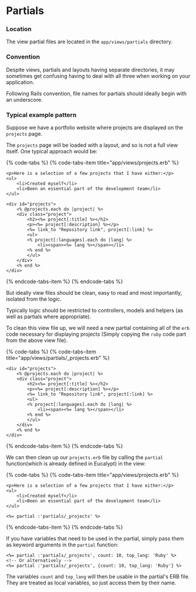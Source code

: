 # Partials

### Location <a id="location"></a>

The view partial files are located in the `app/views/partials` directory.

### Convention <a id="convention"></a>

Despite views, partials and layouts having separate directories, it may sometimes get confusing having to deal with all three when working on your application.

Following Rails convention, file names for partials should ideally begin with an underscore.

### Typical example pattern <a id="typical-example-pattern"></a>

Suppose we have a portfolio website where projects are displayed on the `projects` page.

The `projects` page will be loaded with a layout, and so is not a full view itself. One typical approach would be:

{% code-tabs %}
{% code-tabs-item title="app/views/projects.erb" %}
```markup
<p>Here is a selection of a few projects that I have either:</p>
<ul>
    <li>Created myself</li>
    <li>Been an essential part of the development team</li>
</ul>
​
<div id="projects">
    <% @projects.each do |project| %>
    <div class="project">
        <h2><%= project[:title] %></h2>
        <p><%= project[:description] %></p>
        <%= link_to "Repository link", project[:link] %>
        <ul>
        <% project[:languages].each do |lang| %>
            <li><span><%= lang %></span></li>
        <% end %>
        </ul>
    </div>
    <% end %>
</div>
```
{% endcode-tabs-item %}
{% endcode-tabs %}

But ideally view files should be clean, easy to read and most importantly, isolated from the logic.

Typically logic should be restricted to controllers, models and helpers \(as well as partials where appropriate\).

To clean this view file up, we will need a new partial containing all of the `erb` code necessary for displaying projects \(Simply copying the `ruby` code part from the above view file\).

{% code-tabs %}
{% code-tabs-item title="app/views/partials/\_projects.erb" %}
```markup
<div id="projects">
    <% @projects.each do |project| %>
    <div class="project">
        <h2><%= project[:title] %></h2>
        <p><%= project[:description] %></p>
        <%= link_to "Repository link", project[:link] %>
        <ul>
        <% project[:languages].each do |lang| %>
            <li><span><%= lang %></span></li>
        <% end %>
        </ul>
    </div>
    <% end %>
</div>
```
{% endcode-tabs-item %}
{% endcode-tabs %}

We can then clean up our `projects.erb` file by calling the `partial` function\(which is already defined in Eucalypt\) in the view:

{% code-tabs %}
{% code-tabs-item title="app/views/projects.erb" %}
```markup
<p>Here is a selection of a few projects that I have either:</p>
<ul>
    <li>Created myself</li>
    <li>Been an essential part of the development team</li>
</ul>
​
<%= partial :'partials/_projects' %>
```
{% endcode-tabs-item %}
{% endcode-tabs %}

If you have variables that need to be used in the partial, simply pass them as keyword arguments in the `partial` function:

```markup
<%= partial :'partials/_projects', count: 10, top_lang: 'Ruby' %>
<!-- Or alternatively -->
<%= partial :'partials/_projects', {count: 10, top_lang: 'Ruby'} %>
```

The variables `count` and `top_lang` will then be usable in the partial's ERB file. They are treated as local variables, so just access them by their name.

